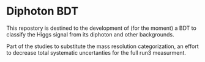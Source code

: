 # Diphoton BDT

This repostory is destined to the development of (for the moment) a BDT to classify the Higgs signal from its diphoton and other backgrounds.

Part of the studies to substitute the mass resolution categorization, an effort to decrease total systematic uncertanties for the full run3 measurment.


